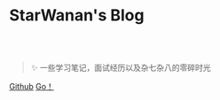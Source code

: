 <!-- _coverpage.md -->

# StarWanan's Blog

<br>

<span id="busuanzi_container_site_pv" style='display:none'>
    👀 本站总访问量：<span id="busuanzi_value_site_pv"></span> 次
</span>
<span id="busuanzi_container_site_uv" style='display:none'>
    | 🚴‍♂️ 本站总访客数：<span id="busuanzi_value_site_uv"></span> 人
</span>

<br>

> ✨ 一些学习笔记，面试经历以及杂七杂八的零碎时光

[Github](https://github.com/StarWanan/starwanan.github.io)
[Go！](README.md)


